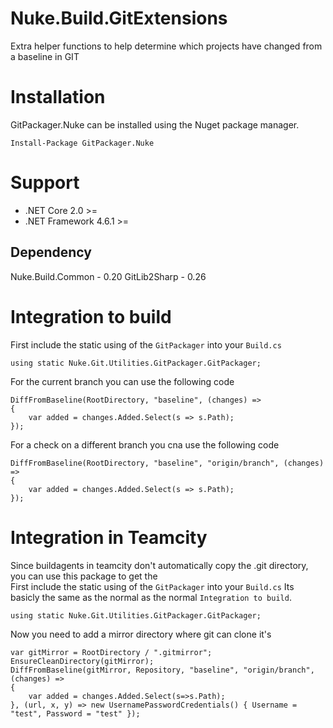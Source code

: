 # Nuke.Build.GitExtensions
Extra helper functions to help determine which projects have changed from a baseline in GIT

# Installation
GitPackager.Nuke can be installed using the Nuget package manager. 

```
Install-Package GitPackager.Nuke
```

# Support
- .NET Core 2.0 >=
- .NET Framework 4.6.1 >=

## Dependency
Nuke.Build.Common - 0.20
GitLib2Sharp - 0.26

# Integration to build
First include the static using of the `GitPackager` into your `Build.cs`

```
using static Nuke.Git.Utilities.GitPackager.GitPackager;
```

For the current branch you can use the following code
```
DiffFromBaseline(RootDirectory, "baseline", (changes) =>
{
    var added = changes.Added.Select(s => s.Path);
});
```

For a check on a different branch you cna use the following code
```
DiffFromBaseline(RootDirectory, "baseline", "origin/branch", (changes) =>
{
    var added = changes.Added.Select(s => s.Path);
});
```

# Integration in Teamcity
Since buildagents in teamcity don't automatically copy the .git directory, you can use this package to get the  
First include the static using of the `GitPackager` into your `Build.cs`
Its basicly the same as the normal as the normal `Integration to build`. 

```
using static Nuke.Git.Utilities.GitPackager.GitPackager;
```

Now you need to add a mirror directory where git can clone it's 
```
var gitMirror = RootDirectory / ".gitmirror";
EnsureCleanDirectory(gitMirror);
DiffFromBaseline(gitMirror, Repository, "baseline", "origin/branch", (changes) =>
{
    var added = changes.Added.Select(s=>s.Path);
}, (url, x, y) => new UsernamePasswordCredentials() { Username = "test", Password = "test" });
```
